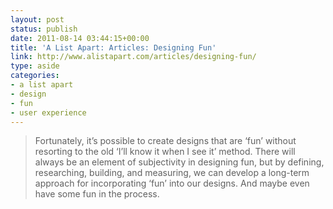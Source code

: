```yaml
---
layout: post
status: publish
date: 2011-08-14 03:44:15+00:00
title: 'A List Apart: Articles: Designing Fun'
link: http://www.alistapart.com/articles/designing-fun/
type: aside
categories:
- a list apart
- design
- fun
- user experience
---
```


> Fortunately, it’s possible to create designs that are ‘fun’ without resorting to the old ‘I’ll know it when I see it’ method. There will always be an element of subjectivity in designing fun, but by defining, researching, building, and measuring, we can develop a long-term approach for incorporating ‘fun’ into our designs. And maybe even have some fun in the process.
